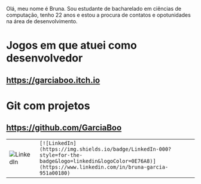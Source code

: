Olá, meu nome é Bruna.
Sou estudante de bacharelado em ciências de computação, tenho 22 anos e estou a procura de contatos e opotunidades na área de desenvolvimento. 

# Jogos em que atuei como desenvolvedor
## https://garciaboo.itch.io

# Git com projetos
## https://github.com/GarciaBoo 

<table>
  <tbody align="left">
    <tr>
      <td>
        <img align="center" alt="LinkedIn" src="https://img.shields.io/badge/LinkedIn-000?style=for-the-badge&logo=linkedin&logoColor=0E76A8">
      </td>
      <td>
        <code>[![LinkedIn](https://img.shields.io/badge/LinkedIn-000?style=for-the-badge&logo=linkedin&logoColor=0E76A8)](https://www.linkedin.com/in/bruna-garcia-951a00180)</code>
      </td>
    </tr>
  </tbody>
  <tfoot></tfoot>
</table>